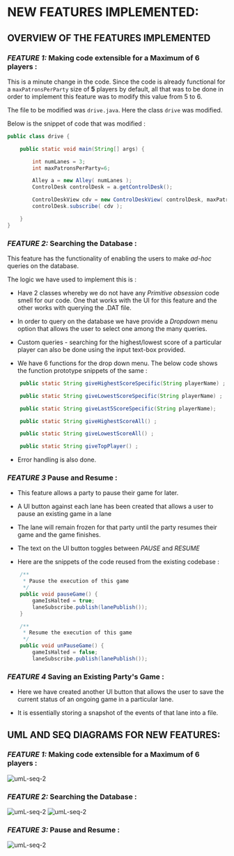 # **NEW FEATURES IMPLEMENTED:**


## **OVERVIEW OF THE FEATURES IMPLEMENTED**

### ***FEATURE 1:* Making code extensible for a Maximum of 6 players :**

This is a minute change in the code. Since the code is already functional for a ```maxPatronsPerParty``` size of **5** players by default, all that was to be done in order to implement this feature was to modify this value from 5 to 6. 

The file to be modified was ```drive.java```. Here the class ```drive``` was modified.

Below is the snippet of code that was modified : 

```java
public class drive {

	public static void main(String[] args) {

		int numLanes = 3;
		int maxPatronsPerParty=6;

		Alley a = new Alley( numLanes );
		ControlDesk controlDesk = a.getControlDesk();

		ControlDeskView cdv = new ControlDeskView( controlDesk, maxPatronsPerParty);
		controlDesk.subscribe( cdv );

	}
}
```

### ***FEATURE 2:* Searching the Database :**

This feature has the functionality of enabling the users to make *ad-hoc* queries on the database. 

The logic we have used to implement this is :

* Have 2 classes whereby we do not have any *Primitive obsession* code smell for our code. 
  One that works with the UI for this feature and the other works with querying the .DAT file.

* In order to query on the database we have provide a *Dropdown* menu option that allows the user to select one among the many queries. 

* Custom queries - searching for the highest/lowest score of a particular player can also be done using the input text-box provided. 

* We have 6 functions for the drop down menu. The below code shows the function prototype snippets of the same : 

```java
    public static String giveHighestScoreSpecific(String playerName) ;

	public static String giveLowestScoreSpecific(String playerName) ;

	public static String giveLast5ScoreSpecific(String playerName);

	public static String giveHighestScoreAll() ;

	public static String giveLowestScoreAll() ;

	public static String giveTopPlayer() ;
```

* Error handling is also done.

### ***FEATURE 3* Pause and Resume :**

* This feature allows a party to pause their game for later.

* A UI button against each lane has been created that allows a user to pause an existing game in a lane

* The lane will remain frozen for that party until the party resumes their game and the game finishes. 

* The text on the UI button toggles between *PAUSE* and *RESUME*

* Here are the snippets of the code reused from the existing codebase : 

```java
	/**
	 * Pause the execution of this game
	 */
	public void pauseGame() {
		gameIsHalted = true;
		laneSubscribe.publish(lanePublish());
	}

	/**
	 * Resume the execution of this game
	 */
	public void unPauseGame() {
		gameIsHalted = false;
		laneSubscribe.publish(lanePublish());
```


### ***FEATURE 4* Saving an Existing Party's Game :**

* Here we have created another UI button that allows the user to save the current status of an ongoing game in a particular lane. 

* It is essentially storing a snapshot of the events of that lane into a file. 




## **UML AND SEQ DIAGRAMS FOR NEW FEATURES:**


### ***FEATURE 1:* Making code extensible for a Maximum of 6 players :**

![umL-seq-2](/home/mallika/Desktop/DASS/Assn/A3/Bowling-Management-System/Feature1_Seq_diagram.jpg)


### ***FEATURE 2:* Searching the Database :**

![umL-seq-2](/home/mallika/Desktop/DASS/Assn/A3/Bowling-Management-System/db-search.png)
![umL-seq-2](/home/mallika/Desktop/DASS/Assn/A3/Bowling-Management-System/Feature2_Seq_diagram.jpg)

### ***FEATURE 3:* Pause and Resume :**

![umL-seq-2](/home/mallika/Desktop/DASS/Assn/A3/Bowling-Management-System/pause-play.png)







